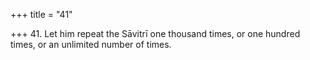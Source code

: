 +++
title = "41"

+++
41. Let him repeat the Sāvitrī one thousand times, or one hundred times, or an unlimited number of times.
